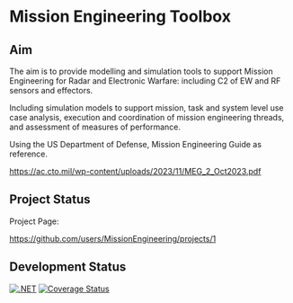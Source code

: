 # Mission Engineering Toolbox

## Aim

The aim is to provide modelling and simulation tools to support Mission Engineering for Radar and Electronic Warfare: including C2 of EW and RF sensors and effectors.

Including simulation models to support mission, task and system level use case analysis, execution and coordination of mission engineering threads, and assessment of measures of performance.

Using the US Department of Defense, Mission Engineering Guide as reference.

https://ac.cto.mil/wp-content/uploads/2023/11/MEG_2_Oct2023.pdf

## Project Status

Project Page:

https://github.com/users/MissionEngineering/projects/1

## Development Status

<!-- [START BADGES] -->

[![.NET](https://github.com/MissionEngineering/MissionEngineeringToolbox/actions/workflows/dotnet.yml/badge.svg)](https://github.com/MissionEngineering/MissionEngineeringToolbox/actions/workflows/dotnet.yml)
[![Coverage Status](https://coveralls.io/repos/github/MissionEngineering/MissionEngineeringToolbox/badge.svg?branch=main)](https://coveralls.io/github/MissionEngineering/MissionEngineeringToolbox?branch=main)

<!-- [END BADGES] -->
